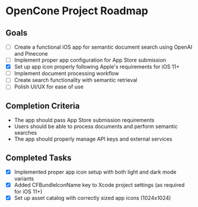 # OpenCone Project Roadmap

## Goals
- [ ] Create a functional iOS app for semantic document search using OpenAI and Pinecone
- [ ] Implement proper app configuration for App Store submission
- [x] Set up app icon properly following Apple's requirements for iOS 11+
- [ ] Implement document processing workflow
- [ ] Create search functionality with semantic retrieval
- [ ] Polish UI/UX for ease of use

## Completion Criteria
- The app should pass App Store submission requirements
- Users should be able to process documents and perform semantic searches
- The app should properly manage API keys and external services

## Completed Tasks
- [x] Implemented proper app icon setup with both light and dark mode variants
- [x] Added CFBundleIconName key to Xcode project settings (as required for iOS 11+)
- [x] Set up asset catalog with correctly sized app icons (1024x1024)

